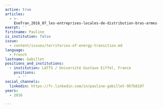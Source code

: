 ```yaml
---
active: true
articles:
  - >-
    EneTran_2016_07_les-entreprises-locales-de-distribution-bras-armes-des-politiques-energetiques-territoriales
exerpt: ''
firstname: Pauline
is_institution: false
issue:
  - content/issues/territories-of-energy-transition.md
language:
  - French
lastname: Gabillet
positions_and_institutions:
  - institution: LATTS / Université Gustave Eiffel, France
    positions:
      - ''
social_channels:
  linkedin: https://fr.linkedin.com/in/pauline-gabillet-957b8197
years:
  - 2016

---
```

